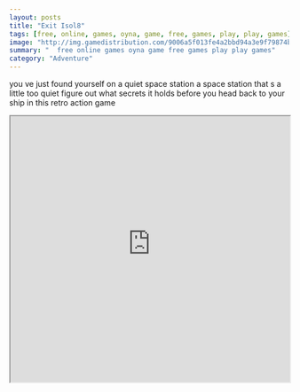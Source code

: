 ```yaml
---
layout: posts
title: "Exit Isol8"
tags: [free, online, games, oyna, game, free, games, play, play, games]
image: "http://img.gamedistribution.com/9006a5f013fe4a2bbd94a3e9f79874bc.jpg"
summary: "  free online games oyna game free games play play games"
category: "Adventure"
---
```


you ve just found yourself on a quiet space station a space station that s a little too quiet figure out what secrets it holds before you head back to your ship in this retro action game

<iframe width="100%" height="480px;" src="http://html5.gamedistribution.com/9006a5f013fe4a2bbd94a3e9f79874bc/"></iframe>